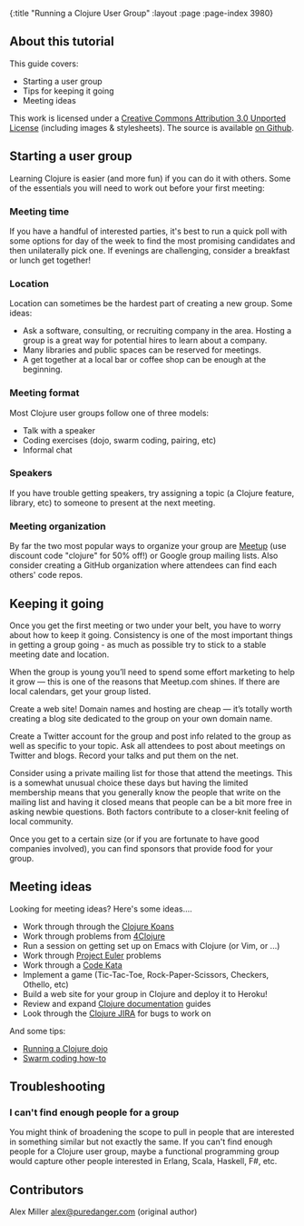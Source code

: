 {:title "Running a Clojure User Group"
 :layout :page :page-index 3980}

## About this tutorial

This guide covers:

 * Starting a user group
 * Tips for keeping it going
 * Meeting ideas

This work is licensed under a <a rel="license" href="https://creativecommons.org/licenses/by/3.0/">Creative Commons Attribution 3.0 Unported License</a>
(including images & stylesheets). The source is available [on Github](https://github.com/clojure-doc/clojure-doc.github.io).

## Starting a user group

Learning Clojure is easier (and more fun) if you can do it with others. Some of the essentials you will need to work out before your first meeting:

### Meeting time

 If you have a handful of interested parties, it's best to run a quick poll with some options for day of the week to find the most promising candidates and then unilaterally pick one. If evenings are challenging, consider a breakfast or lunch get together!

### Location

Location can sometimes be the hardest part of creating a new group. Some ideas:

  * Ask a software, consulting, or recruiting company in the area. Hosting a group is a great way for potential hires to learn about a company.
  * Many libraries and public spaces can be reserved for meetings.
  * A get together at a local bar or coffee shop can be enough at the beginning.

### Meeting format

 Most Clojure user groups follow one of three models:

  * Talk with a speaker
  * Coding exercises (dojo, swarm coding, pairing, etc)
  * Informal chat

### Speakers

If you have trouble getting speakers, try assigning a topic (a Clojure feature, library, etc) to someone to present at the next meeting.

### Meeting organization

By far the two most popular ways to organize your group are [Meetup](http://meetup.com) (use discount code "clojure" for 50% off!) or Google group mailing lists.
Also consider creating a GitHub organization where attendees can find each others' code repos.

## Keeping it going

Once you get the first meeting or two under your belt, you have to worry about how to keep it going. Consistency is one of the most important things in getting a group going - as much as possible try to stick to a stable meeting date and location.

When the group is young you’ll need to spend some effort marketing to help it grow — this is one of the reasons that Meetup.com shines. If there are local calendars, get your group listed.

Create a web site! Domain names and hosting are cheap — it’s totally worth creating a blog site dedicated to the group on your own domain name.

Create a Twitter account for the group and post info related to the group as well as specific to your topic. Ask all attendees to post about meetings on Twitter and blogs. Record your talks and put them on the net.

Consider using a private mailing list for those that attend the meetings. This is a somewhat unusual choice these days but having the limited membership means that you generally know the people that write on the mailing list and having it closed means that people can be a bit more free in asking newbie questions. Both factors contribute to a closer-knit feeling of local community.

Once you get to a certain size (or if you are fortunate to have good companies involved), you can find sponsors that provide food for your group.

## Meeting ideas

Looking for meeting ideas? Here's some ideas....

 * Work through through the [Clojure Koans](https://github.com/functional-koans/clojure-koans)
 * Work through problems from [4Clojure](http://4clojure.oxal.org/)
 * Run a session on getting set up on Emacs with Clojure (or Vim, or ...)
 * Work through [Project Euler](http://projecteuler.net/) problems
 * Work through a [Code Kata](http://codekata.pragprog.com/)
 * Implement a game (Tic-Tac-Toe, Rock-Paper-Scissors, Checkers, Othello, etc)
 * Build a web site for your group in Clojure and deploy it to Heroku!
 * Review and expand [Clojure documentation](https://clojure-doc.org) guides
 * Look through the [Clojure JIRA](http://dev.clojure.org/jira/secure/Dashboard.jspa) for bugs to work on

And some tips:

 * [Running a Clojure dojo](http://otfrom.wordpress.com/2012/07/04/how-to-run-a-london-clojure-dojo-in-20ish-easy-steps/)
 * [Swarm coding how-to](http://www.infoq.com/presentations/Swarm-Coding)

## Troubleshooting

### I can't find enough people for a group

You might think of broadening the scope to pull in people that are interested in something similar but not exactly the same. If you can't find enough
people for a Clojure user group, maybe a functional programming group would capture other people interested in Erlang, Scala, Haskell, F#, etc.

## Contributors

Alex Miller <alex@puredanger.com> (original author)
